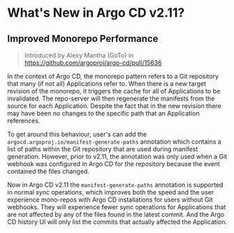 # What's New in Argo CD v2.11?
## Improved Monorepo Performance
> Introduced by Alexy Mantha (GoTo) in https://github.com/argoproj/argo-cd/pull/15636 

In the context of Argo CD, the monorepo pattern refers to a Git repository that many (if not all) Applications refer to. When there is a new target revision of the monorepo, it triggers the cache for all of Applications to be invalidated. The repo-server will then regenerate the manifests from the source for each Application. Despite the fact that in the new revision there may have been no changes to the specific path that an Application references.

To get around this behaviour, user's can add the `argocd.argoproj.io/manifest-generate-paths` annotation which contains a list of paths within the Git repository that are used during manifest generation. However, prior to v2.11, the annotation was only used when a Git webhook was configured in Argo CD for the repository because the event contained the files changed.

Now in Argo CD v2.11 the `manifest-generate-paths` annotation is supported in normal sync operations, which improves both the speed and the user experience mono-repos with Argo CD installations for users without Git webhooks. They will experience fewer sync operations for Applications that are not affected by any of the files found in the latest commit. And the Argo CD history UI will only list the commits that actually affected the Application.